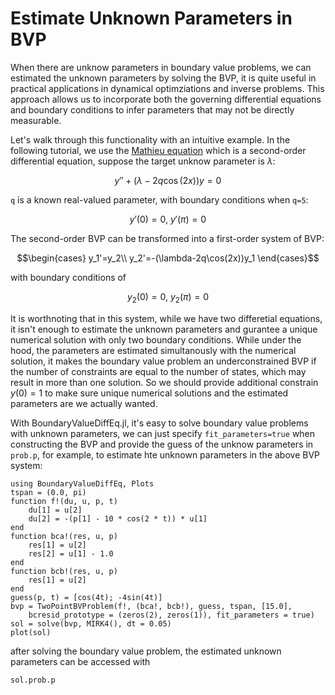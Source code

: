 # Estimate Unknown Parameters in BVP

When there are unknow parameters in boundary value problems, we can estimated the unknown parameters by solving the BVP, it is quite useful in practical applications in dynamical optimziations and inverse problems. This approach allows us to incorporate both the governing differential equations and boundary conditions to infer parameters that may not be directly measurable.

Let's walk through this functionality with an intuitive example. In the following tutorial, we use the [Mathieu equation](https://en.wikipedia.org/wiki/Mathieu_wavelet) which is a second-order differential equation, suppose the target unknow parameter is $\lambda$:

```math
y''+(\lambda-2q\cos(2x))y=0
```

`q` is a known real-valued parameter, with boundary conditions when `q=5`:

```math
y'(0)=0,\ y'(\pi)=0
```

The second-order BVP can be transformed into a first-order system of BVP:

```math
\begin{cases}
y_1'=y_2\\
y_2'=-(\lambda-2q\cos(2x))y_1
\end{cases}
```

with boundary conditions of

```math
y_2(0)=0,\ y_2(\pi)=0
```

It is worthnoting that in this system, while we have two differetial equations, it isn't enough to estimate the unknown parameters and gurantee a unique numerical solution with only two boundary conditions. While under the hood, the parameters are estimated simultanously with the numerical solution, it makes the boundary value problem an underconstrained BVP if the number of constraints are equal to the number of states, which may result in more than one solution. So we should provide additional constrain $y(0)=1$ to make sure unique numerical solutions and the estimated parameters are we actually wanted.

With BoundaryValueDiffEq.jl, it's easy to solve boundary value problems with unknown parameters, we can just specify `fit_parameters=true` when constructing the BVP and provide the guess of the unknow parameters in `prob.p`, for example, to estimate hte unknown parameters in the above BVP system:

```@example unknown
using BoundaryValueDiffEq, Plots
tspan = (0.0, pi)
function f!(du, u, p, t)
    du[1] = u[2]
    du[2] = -(p[1] - 10 * cos(2 * t)) * u[1]
end
function bca!(res, u, p)
    res[1] = u[2]
    res[2] = u[1] - 1.0
end
function bcb!(res, u, p)
    res[1] = u[2]
end
guess(p, t) = [cos(4t); -4sin(4t)]
bvp = TwoPointBVProblem(f!, (bca!, bcb!), guess, tspan, [15.0],
    bcresid_prototype = (zeros(2), zeros(1)), fit_parameters = true)
sol = solve(bvp, MIRK4(), dt = 0.05)
plot(sol)
```

after solving the boundary value problem, the estimated unknown parameters can be accessed with

```@example unknown
sol.prob.p
```
